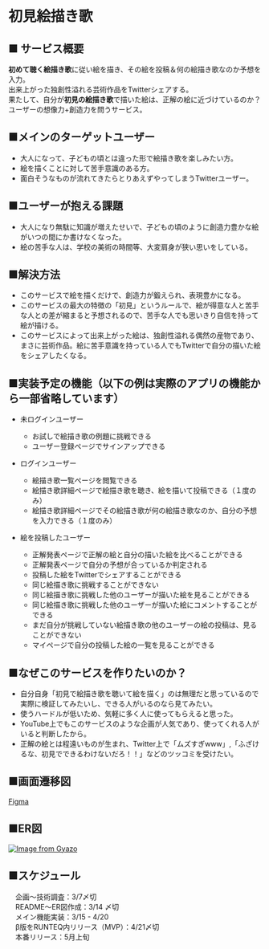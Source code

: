 # 初見絵描き歌
## ■ サービス概要
**初めて聴く絵描き歌**に従い絵を描き、その絵を投稿＆何の絵描き歌なのか予想を入力。  
出来上がった独創性溢れる芸術作品をTwitterシェアする。  
果たして、自分が**初見の絵描き歌**で描いた絵は、正解の絵に近づけているのか？  
ユーザーの想像力+創造力を問うサービス。

## ■メインのターゲットユーザー
- 大人になって、子どもの頃とは違った形で絵描き歌を楽しみたい方。
- 絵を描くことに対して苦手意識のある方。
- 面白そうなものが流れてきたらとりあえずやってしまうTwitterユーザー。

## ■ユーザーが抱える課題
- 大人になり無駄に知識が増えたせいで、子どもの頃のように創造力豊かな絵がいつの間にか書けなくなった。
- 絵の苦手な人は、学校の美術の時間等、大変肩身が狭い思いをしている。

## ■解決方法
- このサービスで絵を描くだけで、創造力が鍛えられ、表現豊かになる。
- このサービスの最大の特徴の「初見」というルールで、絵が得意な人と苦手な人との差が縮まると予想されるので、苦手な人でも思いきり自信を持って絵が描ける。
- このサービスによって出来上がった絵は、独創性溢れる偶然の産物であり、まさに芸術作品。絵に苦手意識を持っている人でもTwitterで自分の描いた絵をシェアしたくなる。

## ■実装予定の機能（以下の例は実際のアプリの機能から一部省略しています）
- 未ログインユーザー
  - お試しで絵描き歌の例題に挑戦できる
  - ユーザー登録ページでサインアップできる

- ログインユーザー
  - 絵描き歌一覧ページを閲覧できる
  - 絵描き歌詳細ページで絵描き歌を聴き、絵を描いて投稿できる（１度のみ）
  - 絵描き歌詳細ページでその絵描き歌が何の絵描き歌なのか、自分の予想を入力できる（１度のみ）

- 絵を投稿したユーザー
  - 正解発表ページで正解の絵と自分の描いた絵を比べることができる
  - 正解発表ページで自分の予想が合っているか判定される
  - 投稿した絵をTwitterでシェアすることができる
  - 同じ絵描き歌に挑戦することができない
  - 同じ絵描き歌に挑戦した他のユーザーが描いた絵を見ることができる
  - 同じ絵描き歌に挑戦した他のユーザーが描いた絵にコメントすることができる
  - まだ自分が挑戦していない絵描き歌の他のユーザーの絵の投稿は、見ることができない
  - マイページで自分の投稿した絵の一覧を見ることができる
 
## ■なぜこのサービスを作りたいのか？
- 自分自身「初見で絵描き歌を聴いて絵を描く」のは無理だと思っているので実際に検証してみたいし、できる人がいるのなら見てみたい。
- 使うハードルが低いため、気軽に多く人に使ってもらえると思った。
- YouTube上でもこのサービスのような企画が人気であり、使ってくれる人がいると判断したから。
- 正解の絵とは程遠いものが生まれ、Twitter上で「ムズすぎwww」,「ふざけるな、初見でできるわけないだろ！！」などのツッコミを受けたい。

## ■画面遷移図
[Figma](https://www.figma.com/file/IgjId5gBLyV8JNS5786s9w/%E5%88%9D%E8%A6%8B%E7%B5%B5%E6%8F%8F%E3%81%8D%E6%AD%8C?node-id=0%3A1&t=1PBHCuY2SUIiTfoe-1)

## ■ER図
[![Image from Gyazo](https://i.gyazo.com/72889c798d528eeb6040e112edda6ce5.png)](https://gyazo.com/72889c798d528eeb6040e112edda6ce5)

## ■スケジュール
　企画〜技術調査：3/7〆切  
　README〜ER図作成：3/14 〆切  
　メイン機能実装：3/15 - 4/20  
　β版をRUNTEQ内リリース（MVP）：4/21〆切  
　本番リリース：5月上旬  
